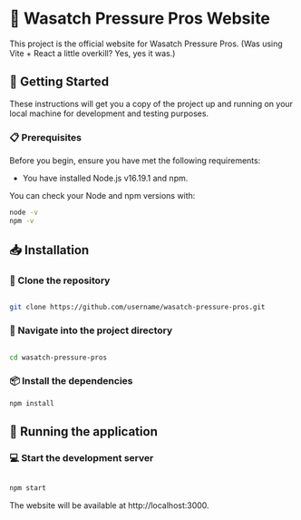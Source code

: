 # 🚀 Wasatch Pressure Pros Website

This project is the official website for Wasatch Pressure Pros. (Was using Vite + React a little overkill? Yes, yes it was.)

## 🏁 Getting Started

These instructions will get you a copy of the project up and running on your local machine for development and testing purposes.

### 📋 Prerequisites

Before you begin, ensure you have met the following requirements:

- You have installed Node.js v16.19.1 and npm.

You can check your Node and npm versions with:

```bash
node -v
npm -v
```

## 📥 Installation

### 🚀 Clone the repository

```bash

git clone https://github.com/username/wasatch-pressure-pros.git
```

### 📁 Navigate into the project directory

```bash

cd wasatch-pressure-pros
```

### 📦 Install the dependencies

```bash
npm install
```

## 🚀 Running the application

### 💻 Start the development server

```bash

npm start
```

The website will be available at http://localhost:3000.
